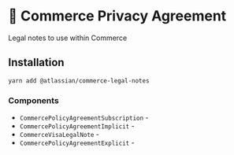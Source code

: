 # 💸 Commerce Privacy Agreement

Legal notes to use within Commerce

## Installation

```
yarn add @atlassian/commerce-legal-notes
```

### Components

- `CommercePolicyAgreementSubscription` -
- `CommercePolicyAgreementImplicit` -
- `CommerceVisaLegalNote` -
- `CommercePolicyAgreementExplicit` -
